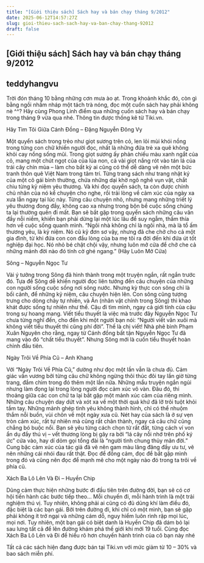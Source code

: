 ```yaml
---
title: "[Giới thiệu sách] Sách hay và bán chạy tháng 9/2012"
date: 2025-06-12T14:57:27Z
slug: gioi-thieu-sach-sach-hay-va-ban-chay-thang-92012
draft: false
---
```


## [Giới thiệu sách] Sách hay và bán chạy tháng 9/2012

## teddyhangvu

Trời đón tháng 10 bằng những cơn mưa ào ạt. Trong khoảnh khắc đó, còn gì bằng ngồi nhấm nháp một tách trà nóng, đọc một cuốn sách hay phải không nè ^^? Hãy cùng Phong Linh điểm qua những cuốn sách hay và bán chạy trong tháng 9 vừa qua nhé. Thông tin được thống kê từ Tiki.vn.
 
Hãy Tìm Tôi Giữa Cánh Đồng – Đặng Nguyễn Đông Vy
 
Một quyển sách trong trẻo như giọt sương trên cỏ, len lỏi mùi khói nồng trong từng con chữ khiến người đọc, nhất là những đứa trẻ xa quê không khỏi cay nồng sống mũi. Trong giọt sương ấy phản chiếu màu xanh ngắt của cỏ, mang một chút ngọt của của lúa non, cả vài giọt nắng rót vào tán lá của trái cây chín mùa – làm cho bất kỳ ai cũng có thể dễ dàng vẽ nên một bức tranh thôn quê Việt Nam trong tâm trí.
Từng trang sách như trang nhật ký của một cô gái bình thường, chứa những dại khờ ngô nghê vụn vặt, chắt chiu từng kỷ niệm yêu thương. Và khi đọc quyển sách, ta còn được chính chủ nhân của nó kể chuyện cho nghe, rồi trải lòng về cảm xúc của ngày xa xưa lẫn ngay tại lúc này. Từng câu chuyện nhỏ, nhưng mang những triết lý yêu thương đong đầy, không cao xa nhưng trong bộn bề cuộc sống chúng ta lại thường quên đi mất.
Bạn sẽ bắt gặp trong quyển sách những câu văn đầy nỗi niềm, khiến bạn phải dừng lại một lúc lâu để suy ngẫm, thấm thía hơn về cuộc sống quanh mình.
“Ngôi nhà không chỉ là ngôi nhà, mà là tổ ấm thương yêu, là kỷ niệm. Nó cũ kỹ đơn sơ vậy, nhưng đã che chở cho cả một gia đình, từ khi đứa con con đầu lòng của ba mẹ tôi ra đời đến khi đứa út tốt nghiệp đại học. Nó nhỏ bé chật chội vậy, nhưng luôn mở cửa để chở che cả những mảnh đời nào đó tính cờ ghé ngang.”
(Hãy Luôn Mở Cửa)
 
Sông – Nguyễn Ngọc Tư
 
Vài ý tưởng trong Sông đã hình thành trong một truyện ngắn, rất ngắn trước đó. Tựa đề Sông dễ khiến người đọc liên tưởng đến câu chuyện của những con người sống cuộc sống nơi sông nước. Nhưng kỳ thực con sông chỉ là bối cảnh, để những kỷ niệm, câu chuyện hiện lên.
Con sông cũng tượng trưng cho dòng chảy tự nhiên, và Ân (nhân vật chính trong Sông) thì khao khát được sống tự nhiên như thế. Cậu đi tìm mình, ngay cả giới tính của cậu trong sự hoang mang. Viết tiểu thuyết là việc mà trước đây Nguyễn Ngọc Tư chưa từng nghĩ đến, cho đến khi một người bạn nói: “Người viết văn xuôi mà không viết tiểu thuyết thì cũng phí đời”. Thế là chị viết!
Nhà phê bình Phạm Xuân Nguyên cho rằng, ngay từ Cánh đồng bất tận Nguyễn Ngọc Tư đã mang vào đó “chất tiểu thuyết”. Nhưng Sông mới là cuốn tiểu thuyết hoàn chỉnh đầu tiên.
 
Ngày Trôi Về Phía Cũ – Anh Khang
 
Với “Ngày Trôi Về Phía Cũ,” dường như đọc một lần vẫn là chưa đủ. Cảm giác vấn vương bởi từng câu chữ không ngừng thôi thúc đôi tay lần giờ từng trang, đắm chìm trong đó thêm một lần nữa.
Những mẩu truyện ngắn ngủi nhưng làm đọng lại trong lòng người đọc cảm xúc vô vàn. Đâu đó, thi thoảng giữa các con chữ ta lại bắt gặp một mảnh xúc cảm của riêng mình. Những câu chuyện day dứt và xót xa về một thời quá khứ đã lỡ trôi tuột khỏi tầm tay. Những mảnh ghép tình yêu không thành hình, chỉ có thể nhuộm thắm nỗi buồn, vùi chôn về một ngày xưa cũ.
Nét hay của sách là ở sự vẹn tròn cảm xúc, rất tự nhiên mà cũng rất chân thành, ngay cả câu chữ cũng chẳng bó buộc nổi. Bạn sẽ yêu từng cách chọn từ rất đắt, từng cách ví von ẩn dụ đầy thú vị – vết thương lòng bị gây ra bởi “lá cây nỗi nhớ trên phố ký ức” cứa vào, hay dí dỏm gọi tổng đài là “người tình chung thủy mãn đời.” Cung bậc cảm xúc của tác giả đã vẽ nên gam màu lãng đãng đầy ưu tư, vẽ nên những cái nhói đau rất thật. Đọc để đồng cảm, đọc để bắt gặp mình trong đó và cũng nên đọc để mạnh mẽ cho một ngày nào đó trong ta trôi về phía cũ.
 
Xách Ba Lô Lên Và Đi – Huyền Chip
 
Dũng cảm thực hiện những bước đi đầu tiên trên đường đời, bạn sẽ có cơ hội tiến hành các bước tiếp theo…
Mỗi chuyến đi, mỗi hành trình là một trải nghiệm thú vị. Tuy nhiên, không phải ai cũng có đủ dũng khí làm điều đó, đặc biệt là các bạn gái. Bởi trên đường đi, khi chỉ có một mình, bạn sẽ gặp phải không ít trở ngại và những cám dỗ, nguy hiểm luôn rình rập mọi lúc, mọi nơi. Tuy nhiên, một bạn gái có biệt danh là Huyền Chip đã dám bỏ lại sau lưng tất cả để lên đường khám phá thế giới khi mới 19 tuổi.
Cùng đọc Xách Ba Lô Lên và Đi để hiểu rõ hơn chuyến hành trình của cô bạn này nhé 
 
Tất cả các sách hiện đang được bán tại Tiki.vn với mức giảm từ 10 – 30% và bao sách miễn phí.​